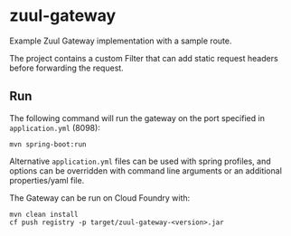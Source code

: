# zuul-gateway
Example Zuul Gateway implementation with a sample route.

The project contains a custom Filter that can add static request headers before forwarding the request.

## Run

The following command will run the gateway on the port specified in `application.yml` (8098):

```
mvn spring-boot:run
```

Alternative `application.yml` files can be used with spring profiles, and options can be overridden with command line arguments or an additional properties/yaml file.

The Gateway can be run on Cloud Foundry with:

```
mvn clean install
cf push registry -p target/zuul-gateway-<version>.jar
```
